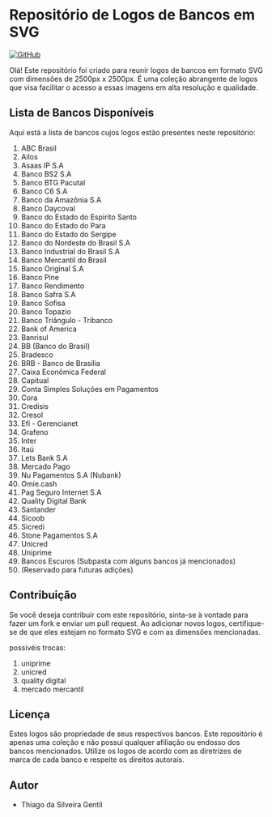 # Repositório de Logos de Bancos em SVG

[![GitHub](https://img.shields.io/badge/Visit-My%20Profile-0891B2?style=flat-square&logo=github)](https://github.com/Tgentil)

Olá! Este repositório foi criado para reunir logos de bancos em formato SVG com dimensões de 2500px x 2500px. É uma coleção abrangente de logos que visa facilitar o acesso a essas imagens em alta resolução e qualidade.

## Lista de Bancos Disponíveis

Aqui está a lista de bancos cujos logos estão presentes neste repositório:

1. ABC Brasil
2. Ailos
3. Asaas IP S.A
4. Banco BS2 S.A
5. Banco BTG Pacutal
6. Banco C6 S.A
7. Banco da Amazônia S.A
8. Banco Daycoval
9. Banco do Estado do Espirito Santo
10. Banco do Estado do Para
11. Banco do Estado do Sergipe
12. Banco do Nordeste do Brasil S.A
13. Banco Industrial do Brasil S.A
14. Banco Mercantil do Brasil
15. Banco Original S.A
16. Banco Pine
17. Banco Rendimento
18. Banco Safra S.A
19. Banco Sofisa
20. Banco Topazio
21. Banco Triângulo - Tribanco
22. Bank of America
23. Banrisul
24. BB (Banco do Brasil)
25. Bradesco
26. BRB - Banco de Brasília
27. Caixa Econômica Federal
28. Capitual
29. Conta Simples Soluções em Pagamentos
30. Cora
31. Credisis
32. Cresol
33. Efí - Gerencianet
34. Grafeno
35. Inter
36. Itaú
37. Lets Bank S.A
38. Mercado Pago
39. Nu Pagamentos S.A (Nubank)
40. Omie.cash
41. Pag Seguro Internet S.A
42. Quality Digital Bank
43. Santander
44. Sicoob
45. Sicredi
46. Stone Pagamentos S.A
47. Unicred
48. Uniprime
49. Bancos Escuros (Subpasta com alguns bancos já mencionados)
50. (Reservado para futuras adições)

## Contribuição

Se você deseja contribuir com este repositório, sinta-se à vontade para fazer um fork e enviar um pull request. Ao adicionar novos logos, certifique-se de que eles estejam no formato SVG e com as dimensões mencionadas.

possivéis trocas:

1. uniprime
2. unicred
3. quality digital
4. mercado mercantil

## Licença

Estes logos são propriedade de seus respectivos bancos. Este repositório é apenas uma coleção e não possui qualquer afiliação ou endosso dos bancos mencionados. Utilize os logos de acordo com as diretrizes de marca de cada banco e respeite os direitos autorais.

## Autor

* Thiago da Silveira Gentil
